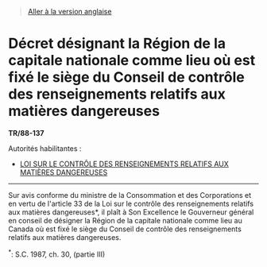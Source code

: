 > [Aller à la version anglaise](/en/Regulations/Statutory%20Instruments/88/137.md)

# Décret désignant la Région de la capitale nationale comme lieu où est fixé le siège du Conseil de contrôle des renseignements relatifs aux matières dangereuses

**TR/88-137**

Autorités habilitantes : 
- [LOI SUR LE CONTRÔLE DES RENSEIGNEMENTS RELATIFS AUX MATIÈRES DANGEREUSES](/fr/Lois/Lois%20du%20Canada/1985/ch.%2024%20(3e%20suppl.),%20Partie%20III.md)

----------

Sur avis conforme du ministre de la Consommation et des Corporations et en vertu de l'article 33 de la Loi sur le contrôle des renseignements relatifs aux matières dangereuses*, il plaît à Son Excellence le Gouverneur général en conseil de désigner la Région de la capitale nationale comme lieu au Canada où est fixé le siège du Conseil de contrôle des renseignements relatifs aux matières dangereuses.



<sup>*</sup>: S.C. 1987, ch. 30, (partie III)<br />


